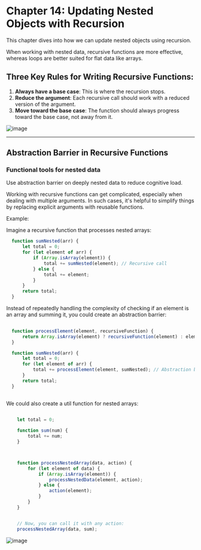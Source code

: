
# Chapter 14: Updating Nested Objects with Recursion

This chapter dives into how we can update nested objects using recursion.

When working with nested data, recursive functions are more effective, whereas loops are better suited for flat data like arrays.



## Three Key Rules for Writing Recursive Functions:

1. **Always have a base case**: This is where the recursion stops.
2. **Reduce the argument**: Each recursive call should work with a reduced version of the argument.
3. **Move toward the base case**: The function should always progress toward the base case, not away from it.

![image](https://github.com/user-attachments/assets/777b40e2-84c0-421d-a7c2-8d4d78974024)


---


## Abstraction Barrier in Recursive Functions

### Functional tools for nested data
Use abstraction barrier on deeply nested data to reduce cognitive load.

Working with recursive functions can get complicated, especially when dealing with multiple arguments. In such cases, it's helpful to simplify things by replacing explicit arguments with reusable functions.

Example: 

 Imagine a recursive function that processes nested arrays:
    
  ```js
    function sumNested(arr) {
        let total = 0;
        for (let element of arr) {
            if (Array.isArray(element)) {
                total += sumNested(element); // Recursive call
            } else {
                total += element;
            }
        }
        return total;
    }
  ```


  Instead of repeatedly handling the complexity of checking if an element is an array and summing it, you could create an abstraction barrier:
    
  ```javascript
    
    function processElement(element, recursiveFunction) {
        return Array.isArray(element) ? recursiveFunction(element) : element;
    }

    function sumNested(arr) {
        let total = 0;
        for (let element of arr) {
            total += processElement(element, sumNested); // Abstraction barrier
        }
        return total;
    }
    
  ```

We could also create a util function for nested arrays: 

```js

    let total = 0; 
    
    function sum(num) {
        total += num; 
    }



    function processNestedArray(data, action) {
        for (let element of data) {
            if (Array.isArray(element)) {
                processNestedData(element, action);
            } else {
                action(element);
            }
        }
    }


    // Now, you can call it with any action:
    processNestedArray(data, sum);


```





![image](https://github.com/user-attachments/assets/55d15f7e-21db-4076-8b84-b6d8acef405f)

